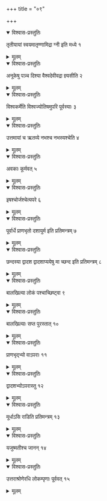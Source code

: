 +++
title = "०९"

+++


<details open><summary>विश्वास-प्रस्तुतिः</summary>

तृतीयायां स्वयमातृण्णामिद्रा ग्नी इति मध्ये १
</details>

<details><summary>मूलम्</summary>

तृतीयायां स्वयमातृण्णामिद्रा ग्नी इति मध्ये १
</details>


<details open><summary>विश्वास-प्रस्तुतिः</summary>

अनूकेषु पञ्च दिश्या वैश्वदेवीवद्रा ज्ञ्यसीति २
</details>

<details><summary>मूलम्</summary>

अनूकेषु पञ्च दिश्या वैश्वदेवीवद्रा ज्ञ्यसीति २
</details>


<details open><summary>विश्वास-प्रस्तुतिः</summary>

विश्वकर्मेति विश्वज्योतिषमुपरि पूर्वस्याः ३
</details>

<details><summary>मूलम्</summary>

विश्वकर्मेति विश्वज्योतिषमुपरि पूर्वस्याः ३
</details>


<details open><summary>विश्वास-प्रस्तुतिः</summary>

उत्तमायां च ऋतव्ये नभश्च नभस्यश्चेति ४
</details>

<details><summary>मूलम्</summary>

उत्तमायां च ऋतव्ये नभश्च नभस्यश्चेति ४
</details>


<details open><summary>विश्वास-प्रस्तुतिः</summary>

अवकाः कूर्मवत् ५
</details>

<details><summary>मूलम्</summary>

अवकाः कूर्मवत् ५
</details>


<details open><summary>विश्वास-प्रस्तुतिः</summary>

इषश्चोर्जश्चेत्यपरे ६
</details>

<details><summary>मूलम्</summary>

इषश्चोर्जश्चेत्यपरे ६
</details>


<details open><summary>विश्वास-प्रस्तुतिः</summary>

पूर्वार्धे प्राणभृतो दशायुर्म इति प्रतिमन्त्रम् ७
</details>

<details><summary>मूलम्</summary>

पूर्वार्धे प्राणभृतो दशायुर्म इति प्रतिमन्त्रम् ७
</details>


<details open><summary>विश्वास-प्रस्तुतिः</summary>

 छन्दस्या द्वादश द्वादशाप्ययेषु मा च्छन्द इति प्रतिमन्त्रम् ८
</details>

<details><summary>मूलम्</summary>

 छन्दस्या द्वादश द्वादशाप्ययेषु मा च्छन्द इति प्रतिमन्त्रम् ८
</details>


<details open><summary>विश्वास-प्रस्तुतिः</summary>

बालखिल्या लोकं पश्चाच्छिष्ट्वा ९
</details>

<details><summary>मूलम्</summary>

बालखिल्या लोकं पश्चाच्छिष्ट्वा ९
</details>


<details open><summary>विश्वास-प्रस्तुतिः</summary>

बालखिल्याः सप्त पुरस्तात् १०
</details>

<details><summary>मूलम्</summary>

बालखिल्याः सप्त पुरस्तात् १०
</details>


<details open><summary>विश्वास-प्रस्तुतिः</summary>

प्राणभृद्भ्यो वाऽपराः ११
</details>

<details><summary>मूलम्</summary>

प्राणभृद्भ्यो वाऽपराः ११
</details>


<details open><summary>विश्वास-प्रस्तुतिः</summary>

द्वादशभ्योऽपरास्तु १२
</details>

<details><summary>मूलम्</summary>

द्वादशभ्योऽपरास्तु १२
</details>


<details open><summary>विश्वास-प्रस्तुतिः</summary>

मूर्धाऽसि राडिति प्रतिमन्त्रम् १३
</details>

<details><summary>मूलम्</summary>

मूर्धाऽसि राडिति प्रतिमन्त्रम् १३
</details>


<details open><summary>विश्वास-प्रस्तुतिः</summary>

यजुष्मतीश्च जानन् १४
</details>

<details><summary>मूलम्</summary>

यजुष्मतीश्च जानन् १४
</details>


<details open><summary>विश्वास-प्रस्तुतिः</summary>

उत्तराश्रोणेरधि लोकम्पृणाः पूर्ववत् १५
</details>

<details><summary>मूलम्</summary>

उत्तराश्रोणेरधि लोकम्पृणाः पूर्ववत् १५
</details>

